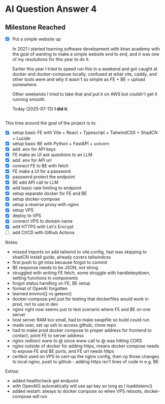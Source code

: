 # AI Question Answer 4

## Milestone Reached

- [x] Put a simple website up

  In 2021 I started learning software development with khan academy with the goal of wanting to make a simple website end to end, and it was one of my resolutions for this year to do it.

  Earlier this year I tried to speed run this in a weekend and got caught at docker and docker-compose locally, confused at what vite, caddy, and other tools were and why it wasn't so simple as FE + BE + upload somewhere.
  
  Other weekends I tried to take that and put it on AWS but couldn't get it running smooth.
  
  Today (2025-07-13) **I did it**.

##

This time around the goal of the project is to:

- [x] setup basic FE with Vite + React + Typescript + TailwindCSS + ShadCN + Lucide
- [x] setup basic BE with Python + FastAPI + uvicorn
- [x] add .env for API keys
- [x] FE make an UI ask questions to an LLM
- [x] add .env for API url
- [x] connect FE to BE with fetch
- [x] FE make a UI for a password
- [x] password protect the endpoint
- [x] BE add API call to LLM
- [x] add basic rate limiting to endpoint
- [x] setup separate docker for FE and BE
- [x] setup docker-compose
- [x] setup a reverse proxy with nginx
- [x] setup VPS
- [x] deploy to VPS
- [x] connect VPS to domain name
- [x] add HTTPS with Let's Encrypt
- [ ] add CI/CD with Github Actions

Notes:

- missed imports on add tailwind to vite.config, fast was skipping to shadCN install guide, already covers tailwindcss
- first push to git miss because forgot to commit
- BE response needs to be JSON, not string
- struggled with writing FE fetch, some struggle with handlekeydown, setting functions in components
- forgot status handling on FE, BE setup
- format of OpenAI forgotten
- learned environ[] vs getenv()
- docker-compose.yml just for testing that dockerfiles would work in prod, not to use in dev
- nginx right now seems just to test scenario where FE and BE on one server
- host server RAM too small, had to make swapfile so build could run
- made user, set up ssh to access github, clone repo
- had to make prod docker compose to proper address for frontend to contact, point FE to server address
- nginx redirect www to @ since www call to @ was hitting CORS
- nginx outside of docker for adding https, means docker compose needs to expose FE and BE ports, and FE url needs https
- certbot used on VPS to cert-up the nginx config, then cp those changes to local nginx, push to github - adding https isn't lines of code in e.g. BE

Extras:

- added healthcheck get endpoint
- with OpenAI() automatically will use api key so long as I loaddotenv()
- added restart: always to docker compose so when VPS reboots, docker-compose will run
